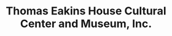 ---
layout: repo
title: "Thomas Eakins House Cultural Center and Museum, Inc."
id: 14373
permalink: repos/14373/
---